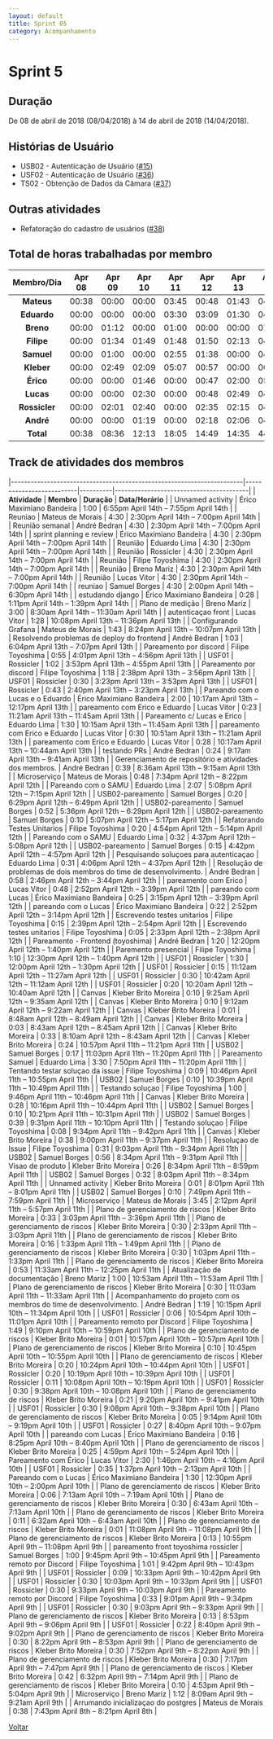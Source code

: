 ```yaml
---
layout: default
title: Sprint 05
category: Acompanhamento
---
```


# Sprint 5

## Duração

De 08 de abril de 2018 (08/04/2018) à 14 de abril de 2018 (14/04/2018).

## Histórias de Usuário

* USB02 - Autenticação de Usuário ([#15](https://github.com/fga-gpp-mds/2018.1-VoxPop-API/issues/15))
* USF02 - Autenticação de Usuário ([#36](https://github.com/fga-gpp-mds/2018.1-VoxPop-WebApp/issues/36))
* TS02 - Obtenção de Dados da Câmara ([#37](https://github.com/fga-gpp-mds/2018.1-VoxPop-API/issues/37))

## Outras atividades

* Refatoração do cadastro de usuários ([#38](https://github.com/fga-gpp-mds/2018.1-VoxPop-API/issues/38))

## Total de horas trabalhadas por membro

| **Membro/Dia** | **Apr 08** | **Apr 09** | **Apr 10** | **Apr 11** | **Apr 12** | **Apr 13** | **Apr 14** | **Total** |
| :-: | :-: | :-: | :-: | :-: | :-: | :-: | :-: | :-: |
| **Mateus** | 00:38 | 00:00 | 00:00 | 03:45 | 00:48 | 01:43 | 04:30 | 11:24 |
| **Eduardo** | 00:00 | 00:00 | 00:00 | 03:30 | 03:09 | 01:30 | 04:30 | 12:39 |
| **Breno** | 00:00 | 01:12 | 00:00 | 01:00 | 00:00 | 00:00 | 07:30 | 09:42 |
| **Filipe** | 00:00 | 01:34 | 01:49 | 01:48 | 01:50 | 02:13 | 04:30 | 13:44 |
| **Samuel** | 00:00 | 01:00 | 00:00 | 02:55 | 01:38 | 00:00 | 04:30 | 10:03 |
| **Kleber** | 00:00 | 02:49 | 02:09 | 05:07 | 00:57 | 00:00 | 00:00 | 11:02 |
| **Érico** | 00:00 | 00:00 | 01:46 | 00:00 | 00:47 | 02:00 | 05:58 | 10:30 |
| **Lucas** | 00:00 | 00:00 | 02:30 | 00:00 | 00:48 | 02:49 | 04:30 | 10:36 |
| **Rossicler** | 00:00 | 02:01 | 02:40 | 00:00 | 02:35 | 02:15 | 04:30 | 14:01 |
| **André** |  00:00 | 00:00 | 01:19 | 00:00 | 02:18 | 02:06 | 04:30 | 10:13 |
| **Total** | 00:38 | 08:36 | 12:13 | 18:05 | 14:49 | 14:35 | 44:58 | 113:56 |

## Track de atividades dos membros

|-----------------------------------------------------------------------|--------------------------|----------|-----------------------------------------|
| **Atividade**                                                              | **Membro**                  | **Duração** | **Data/Horário**                                    |
| Unnamed activity                                                     | Érico Maximiano Bandeira | 1:00 | 6:55pm April 14th – 7:55pm April 14th   |
| Reuniao                                                              | Mateus de Morais         | 4:30 | 2:30pm April 14th – 7:00pm April 14th   |
| Reunião semanal                                                      | André Bedran             | 4:30 | 2:30pm April 14th – 7:00pm April 14th   |
| sprint planning e review                                             | Érico Maximiano Bandeira | 4:30 | 2:30pm April 14th – 7:00pm April 14th   |
| Reunião                                                              | Eduardo Lima              | 4:30 | 2:30pm April 14th – 7:00pm April 14th   |
| Reunião                                                              | Rossicler                | 4:30 | 2:30pm April 14th – 7:00pm April 14th   |
| Reunião                                                              | Filipe Toyoshima         | 4:30 | 2:30pm April 14th – 7:00pm April 14th   |
| Reunião                                                              | Breno Mariz              | 4:30 | 2:30pm April 14th – 7:00pm April 14th   |
| Reunião                                                              | Lucas Vitor                    | 4:30 | 2:30pm April 14th – 7:00pm April 14th   |
| reuniao                                                              | Samuel Borges            | 4:30 | 2:00pm April 14th – 6:30pm April 14th   |
| estudando django                                                     | Érico Maximiano Bandeira | 0:28 | 1:11pm April 14th – 1:39pm April 14th   |
| Plano de medição                                                     | Breno Mariz              | 3:00 | 8:30am April 14th – 11:30am April 14th  |
| autenticaçao front                                                   | Lucas Vitor                    | 1:28 | 10:08pm April 13th – 11:36pm April 13th |
| Configurando Grafana                                                 | Mateus de Morais         | 1:43 | 8:24pm April 13th – 10:07pm April 13th  |
| Resolvendo problemas de deploy do frontend                           | André Bedran             | 1:03 | 6:04pm April 13th – 7:07pm April 13th   |
| Pareamento por discord                                               | Filipe Toyoshima         | 0:55 | 4:01pm April 13th – 4:56pm April 13th   |
| USF01                                                                | Rossicler                | 1:02 | 3:53pm April 13th – 4:55pm April 13th   |
| Pareamento por discord                                               | Filipe Toyoshima         | 1:18 | 2:38pm April 13th – 3:56pm April 13th   |
| USF01                                                                | Rossicler                | 0:30 | 3:23pm April 13th – 3:53pm April 13th   |
| USF01                                                                | Rossicler                | 0:43 | 2:40pm April 13th – 3:23pm April 13th   |
| Pareando com o Lucas e o Eduardo                                     | Érico Maximiano Bandeira | 2:00 | 10:17am April 13th – 12:17pm April 13th |
| pareamento com Erico e Eduardo                                       | Lucas Vitor                    | 0:23 | 11:21am April 13th – 11:45am April 13th |
| Pareamento c/ Lucas e Erico                                          | Eduardo Lima              | 1:30 | 10:15am April 13th – 11:45am April 13th |
| pareamento com Erico e Eduardo                                       | Lucas Vitor                    | 0:30 | 10:51am April 13th – 11:21am April 13th |
| pareamento com Erico e Eduardo                                       | Lucas Vitor                    | 0:28 | 10:17am April 13th – 10:44am April 13th |
| testando PRs                                                         | André Bedran             | 0:24 | 9:17am April 13th – 9:41am April 13th   |
| Gerenciamento de repositório e atividades dos membros.               | André Bedran             | 0:39 | 8:36am April 13th – 9:15am April 13th   |
| Microserviço                                                         | Mateus de Morais         | 0:48 | 7:34pm April 12th – 8:22pm April 12th   |
| Pareando com o SAMU                                                  | Eduardo Lima              | 2:07 | 5:08pm April 12th – 7:15pm April 12th   |
| USB02-pareamento                                                     | Samuel Borges            | 0:20 | 6:29pm April 12th – 6:49pm April 12th   |
| USB02-pareamento                                                     | Samuel Borges            | 0:52 | 5:36pm April 12th – 6:29pm April 12th   |
| USB02-pareamento                                                     | Samuel Borges            | 0:10 | 5:07pm April 12th – 5:17pm April 12th   |
| Refatorando Testes Unitarios                                         | Filipe Toyoshima         | 0:20 | 4:54pm April 12th – 5:14pm April 12th   |
| Pareando com o SAMU                                                  | Eduardo Lima              | 0:32 | 4:37pm April 12th – 5:08pm April 12th   |
| USB02-pareamento                                                     | Samuel Borges            | 0:15 | 4:42pm April 12th – 4:57pm April 12th   |
| Pesquisando soluçoes para autenticaçao                               | Eduardo Lima              | 0:31 | 4:06pm April 12th – 4:37pm April 12th   |
| Resolução de problemas de dois membros do time de desenvolvimento.   | André Bedran             | 0:58 | 2:46pm April 12th – 3:44pm April 12th   |
| pareamento com Erico                                                 | Lucas Vitor                    | 0:48 | 2:52pm April 12th – 3:39pm April 12th   |
| pareando com Lucas                                                   | Érico Maximiano Bandeira | 0:25 | 3:15pm April 12th – 3:39pm April 12th   |
| pareando com o Lucas                                                 | Érico Maximiano Bandeira | 0:22 | 2:52pm April 12th – 3:14pm April 12th   |
| Escrevendo testes unitarios                                          | Filipe Toyoshima         | 0:15 | 2:39pm April 12th – 2:54pm April 12th   |
| Escrevendo testes unitarios                                          | Filipe Toyoshima         | 0:05 | 2:33pm April 12th – 2:38pm April 12th   |
| Pareamento - Frontend (toyoshima)                                    | André Bedran             | 1:20 | 12:20pm April 12th – 1:40pm April 12th  |
| Paremento presencial                                                 | Filipe Toyoshima         | 1:10 | 12:30pm April 12th – 1:40pm April 12th  |
| USF01                                                                | Rossicler                | 1:30 | 12:00pm April 12th – 1:30pm April 12th  |
| USF01                                                                | Rossicler                | 0:15 | 11:12am April 12th – 11:27am April 12th |
| USF01                                                                | Rossicler                | 0:30 | 10:42am April 12th – 11:12am April 12th |
| USF01                                                                | Rossicler                | 0:20 | 10:20am April 12th – 10:40am April 12th |
| Canvas                                                               | Kleber Brito Moreira     | 0:10 | 9:25am April 12th – 9:35am April 12th   |
| Canvas                                                               | Kleber Brito Moreira     | 0:10 | 9:12am April 12th – 9:22am April 12th   |
| Canvas                                                               | Kleber Brito Moreira     | 0:01 | 8:48am April 12th – 8:49am April 12th   |
| Canvas                                                               | Kleber Brito Moreira     | 0:03 | 8:43am April 12th – 8:45am April 12th   |
| Canvas                                                               | Kleber Brito Moreira     | 0:33 | 8:10am April 12th – 8:43am April 12th   |
| Canvas                                                               | Kleber Brito Moreira     | 0:24 | 10:57pm April 11th – 11:21pm April 11th |
| USB02                                                                | Samuel Borges            | 0:17 | 11:03pm April 11th – 11:20pm April 11th |
| Pareamento Samuel                                                    | Eduardo Lima              | 3:30 | 7:50pm April 11th – 11:20pm April 11th  |
| Tentando testar soluçao da issue                                     | Filipe Toyoshima         | 0:09 | 10:46pm April 11th – 10:55pm April 11th |
| USB02                                                                | Samuel Borges            | 0:10 | 10:39pm April 11th – 10:49pm April 11th |
| Testando soluçao                                                     | Filipe Toyoshima         | 1:00 | 9:46pm April 11th – 10:46pm April 11th  |
| Canvas                                                               | Kleber Brito Moreira     | 0:28 | 10:16pm April 11th – 10:44pm April 11th |
| USB02                                                                | Samuel Borges            | 0:10 | 10:21pm April 11th – 10:31pm April 11th |
| USB02                                                                | Samuel Borges            | 0:39 | 9:31pm April 11th – 10:10pm April 11th  |
| Testando soluçao                                                     | Filipe Toyoshima         | 0:08 | 9:34pm April 11th – 9:42pm April 11th   |
| Canvas                                                               | Kleber Brito Moreira     | 0:38 | 9:00pm April 11th – 9:37pm April 11th   |
| Resoluçao de Issue                                                   | Filipe Toyoshima         | 0:31 | 9:03pm April 11th – 9:34pm April 11th   |
| USB02                                                                | Samuel Borges            | 0:56 | 8:34pm April 11th – 9:31pm April 11th   |
| Visao de produto                                                     | Kleber Brito Moreira     | 0:26 | 8:34pm April 11th – 8:59pm April 11th   |
| USB02                                                                | Samuel Borges            | 0:32 | 8:03pm April 11th – 8:34pm April 11th   |
| Unnamed activity                                                     | Kleber Brito Moreira     | 0:01 | 8:01pm April 11th – 8:01pm April 11th   |
| USB02                                                                | Samuel Borges            | 0:10 | 7:49pm April 11th – 7:59pm April 11th   |
| Microserviço                                                         | Mateus de Morais         | 3:45 | 2:12pm April 11th – 5:57pm April 11th   |
| Plano de gerenciamento de riscos                                     | Kleber Brito Moreira     | 0:33 | 3:03pm April 11th – 3:36pm April 11th   |
| Plano de gerenciamento de riscos                                     | Kleber Brito Moreira     | 0:30 | 2:33pm April 11th – 3:03pm April 11th   |
| Plano de gerenciamento de riscos                                     | Kleber Brito Moreira     | 0:16 | 1:33pm April 11th – 1:49pm April 11th   |
| Plano de gerenciamento de riscos                                     | Kleber Brito Moreira     | 0:30 | 1:03pm April 11th – 1:33pm April 11th   |
| Plano de gerenciamento de riscos                                     | Kleber Brito Moreira     | 0:53 | 11:33am April 11th – 12:25pm April 11th |
| Atualização de documentação                                          | Breno Mariz              | 1:00 | 10:53am April 11th – 11:53am April 11th |
| Plano de gerenciamento de riscos                                     | Kleber Brito Moreira     | 0:30 | 11:03am April 11th – 11:33am April 11th |
| Acompanhamento do projeto com os membros do time de desenvolvimento. | André Bedran             | 1:19 | 10:15pm April 10th – 11:34pm April 10th |
| USF01                                                                | Rossicler                | 0:06 | 10:54pm April 10th – 11:01pm April 10th |
| Pareamento remoto por Discord                                        | Filipe Toyoshima         | 1:49 | 9:10pm April 10th – 10:59pm April 10th  |
| Plano de gerenciamento de riscos                                     | Kleber Brito Moreira     | 0:01 | 10:57pm April 10th – 10:57pm April 10th |
| Plano de gerenciamento de riscos                                     | Kleber Brito Moreira     | 0:10 | 10:45pm April 10th – 10:55pm April 10th |
| Plano de gerenciamento de riscos                                     | Kleber Brito Moreira     | 0:20 | 10:24pm April 10th – 10:44pm April 10th |
| USF01                                                                | Rossicler                | 0:20 | 10:19pm April 10th – 10:39pm April 10th |
| USF01                                                                | Rossicler                | 0:11 | 10:08pm April 10th – 10:19pm April 10th |
| USF01                                                                | Rossicler                | 0:30 | 9:38pm April 10th – 10:08pm April 10th  |
| Plano de gerenciamento de riscos                                     | Kleber Brito Moreira     | 0:21 | 9:20pm April 10th – 9:41pm April 10th   |
| USF01                                                                | Rossicler                | 0:30 | 9:08pm April 10th – 9:38pm April 10th   |
| Plano de gerenciamento de riscos                                     | Kleber Brito Moreira     | 0:05 | 9:14pm April 10th – 9:19pm April 10th   |
| USF01                                                                | Rossicler                | 0:27 | 8:40pm April 10th – 9:07pm April 10th   |
| pareando com Lucas                                                   | Érico Maximiano Bandeira | 0:16 | 8:25pm April 10th – 8:40pm April 10th   |
| Plano de gerenciamento de riscos                                     | Kleber Brito Moreira     | 0:25 | 4:59pm April 10th – 5:24pm April 10th   |
| Pareamento com Érico                                                 | Lucas Vitor                    | 2:30 | 1:46pm April 10th – 4:16pm April 10th   |
| USF01                                                                | Rossicler                | 0:35 | 1:37pm April 10th – 2:13pm April 10th   |
| Pareando com o Lucas                                                 | Érico Maximiano Bandeira | 1:30 | 12:30pm April 10th – 2:00pm April 10th  |
| Plano de gerenciamento de riscos                                     | Kleber Brito Moreira     | 0:06 | 7:13am April 10th – 7:19am April 10th   |
| Plano de gerenciamento de riscos                                     | Kleber Brito Moreira     | 0:30 | 6:43am April 10th – 7:13am April 10th   |
| Plano de gerenciamento de riscos                                     | Kleber Brito Moreira     | 0:11 | 6:32am April 10th – 6:43am April 10th   |
| Plano de gerenciamento de riscos                                     | Kleber Brito Moreira     | 0:01 | 11:08pm April 9th – 11:08pm April 9th   |
| Plano de gerenciamento de riscos                                     | Kleber Brito Moreira     | 0:13 | 10:55pm April 9th – 11:08pm April 9th   |
| pareamento front toyoshima rossicler                                 | Samuel Borges            | 1:00 | 9:45pm April 9th – 10:45pm April 9th    |
| Pareamento remoto por Discord                                        | Filipe Toyoshima         | 1:01 | 9:42pm April 9th – 10:43pm April 9th    |
| USF01                                                                | Rossicler                | 0:09 | 10:33pm April 9th – 10:42pm April 9th   |
| USF01                                                                | Rossicler                | 0:30 | 10:03pm April 9th – 10:33pm April 9th   |
| USF01                                                                | Rossicler                | 0:30 | 9:33pm April 9th – 10:03pm April 9th    |
| Pareamento remoto por Discord                                        | Filipe Toyoshima         | 0:33 | 9:01pm April 9th – 9:34pm April 9th     |
| USF01                                                                | Rossicler                | 0:30 | 9:03pm April 9th – 9:33pm April 9th     |
| Plano de gerenciamento de riscos                                     | Kleber Brito Moreira     | 0:13 | 8:53pm April 9th – 9:06pm April 9th     |
| USF01                                                                | Rossicler                | 0:22 | 8:40pm April 9th – 9:02pm April 9th     |
| Plano de gerenciamento de riscos                                     | Kleber Brito Moreira     | 0:30 | 8:22pm April 9th – 8:53pm April 9th     |
| Plano de gerenciamento de riscos                                     | Kleber Brito Moreira     | 0:30 | 7:52pm April 9th – 8:22pm April 9th     |
| Plano de gerenciamento de riscos                                     | Kleber Brito Moreira     | 0:30 | 7:17pm April 9th – 7:47pm April 9th     |
| Plano de gerenciamento de riscos                                     | Kleber Brito Moreira     | 0:42 | 6:32pm April 9th – 7:14pm April 9th     |
| Plano de gerenciamento de riscos                                     | Kleber Brito Moreira     | 0:10 | 4:53pm April 9th – 5:04pm April 9th     |
| Microserviço                                                         | Breno Mariz              | 1:12 | 8:09am April 9th – 9:21am April 9th     |
| Arrumando inicializaçao do postgres                                  | Mateus de Morais         | 0:38 | 7:43pm April 8th – 8:21pm April 8th     |

[Voltar](./../)
